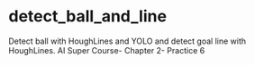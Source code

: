# detect_ball_and_line
Detect ball with HoughLines and YOLO and detect goal line with HoughLines. AI Super Course- Chapter 2- Practice 6
